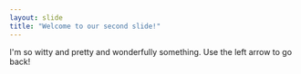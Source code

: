 ```yaml
---
layout: slide
title: "Welcome to our second slide!"
---
```

I'm so witty and pretty and wonderfully something.
Use the left arrow to go back!

